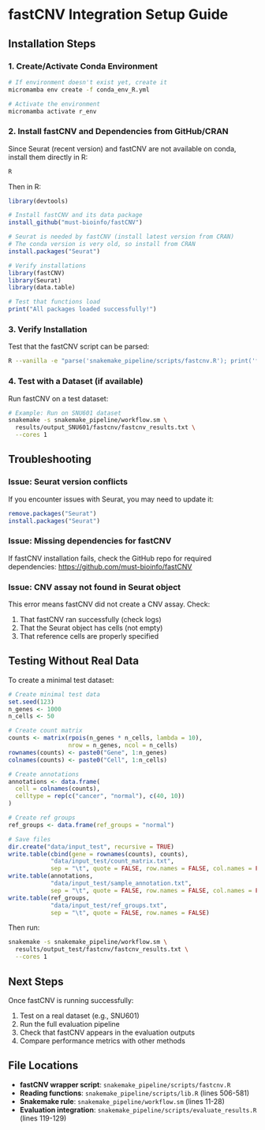 # fastCNV Integration Setup Guide

## Installation Steps

### 1. Create/Activate Conda Environment

```bash
# If environment doesn't exist yet, create it
micromamba env create -f conda_env_R.yml

# Activate the environment
micromamba activate r_env
```

### 2. Install fastCNV and Dependencies from GitHub/CRAN

Since Seurat (recent version) and fastCNV are not available on conda, install them directly in R:

```bash
R
```

Then in R:

```r
library(devtools)

# Install fastCNV and its data package
install_github("must-bioinfo/fastCNV")

# Seurat is needed by fastCNV (install latest version from CRAN)
# The conda version is very old, so install from CRAN
install.packages("Seurat")

# Verify installations
library(fastCNV)
library(Seurat)
library(data.table)

# Test that functions load
print("All packages loaded successfully!")
```

### 3. Verify Installation

Test that the fastCNV script can be parsed:

```bash
R --vanilla -e "parse('snakemake_pipeline/scripts/fastcnv.R'); print('fastcnv.R syntax OK')"
```

### 4. Test with a Dataset (if available)

Run fastCNV on a test dataset:

```bash
# Example: Run on SNU601 dataset
snakemake -s snakemake_pipeline/workflow.sm \
  results/output_SNU601/fastcnv/fastcnv_results.txt \
  --cores 1
```

## Troubleshooting

### Issue: Seurat version conflicts

If you encounter issues with Seurat, you may need to update it:

```r
remove.packages("Seurat")
install.packages("Seurat")
```

### Issue: Missing dependencies for fastCNV

If fastCNV installation fails, check the GitHub repo for required dependencies:
https://github.com/must-bioinfo/fastCNV

### Issue: CNV assay not found in Seurat object

This error means fastCNV did not create a CNV assay. Check:
1. That fastCNV ran successfully (check logs)
2. That the Seurat object has cells (not empty)
3. That reference cells are properly specified

## Testing Without Real Data

To create a minimal test dataset:

```r
# Create minimal test data
set.seed(123)
n_genes <- 1000
n_cells <- 50

# Create count matrix
counts <- matrix(rpois(n_genes * n_cells, lambda = 10),
                 nrow = n_genes, ncol = n_cells)
rownames(counts) <- paste0("Gene", 1:n_genes)
colnames(counts) <- paste0("Cell", 1:n_cells)

# Create annotations
annotations <- data.frame(
  cell = colnames(counts),
  celltype = rep(c("cancer", "normal"), c(40, 10))
)

# Create ref groups
ref_groups <- data.frame(ref_groups = "normal")

# Save files
dir.create("data/input_test", recursive = TRUE)
write.table(cbind(gene = rownames(counts), counts),
            "data/input_test/count_matrix.txt",
            sep = "\t", quote = FALSE, row.names = FALSE, col.names = FALSE)
write.table(annotations,
            "data/input_test/sample_annotation.txt",
            sep = "\t", quote = FALSE, row.names = FALSE, col.names = FALSE)
write.table(ref_groups,
            "data/input_test/ref_groups.txt",
            sep = "\t", quote = FALSE, row.names = FALSE)
```

Then run:

```bash
snakemake -s snakemake_pipeline/workflow.sm \
  results/output_test/fastcnv/fastcnv_results.txt \
  --cores 1
```

## Next Steps

Once fastCNV is running successfully:

1. Test on a real dataset (e.g., SNU601)
2. Run the full evaluation pipeline
3. Check that fastCNV appears in the evaluation outputs
4. Compare performance metrics with other methods

## File Locations

- **fastCNV wrapper script**: `snakemake_pipeline/scripts/fastcnv.R`
- **Reading functions**: `snakemake_pipeline/scripts/lib.R` (lines 506-581)
- **Snakemake rule**: `snakemake_pipeline/workflow.sm` (lines 11-28)
- **Evaluation integration**: `snakemake_pipeline/scripts/evaluate_results.R` (lines 119-129)

